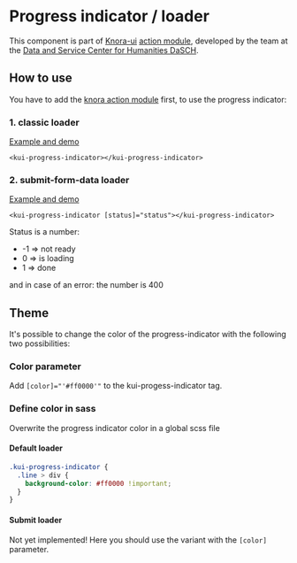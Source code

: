 # Progress indicator / loader
This component is part of [Knora-ui](https://github.com/dasch-swiss/knora-ui) [action module](https://www.npmjs.com/package/%40knora%2Faction), developed by the team at the [Data and Service Center for Humanities DaSCH](http://dasch.swiss).

## How to use
You have to add the [knora action module](https://www.npmjs.com/package/%40knora%2Faction) first, to use the progress indicator:

### 1. classic loader
[Example and demo](https://stackblitz.com/edit/knora-progress-indicator)

`<kui-progress-indicator></kui-progress-indicator>`

### 2. submit-form-data loader
[Example and demo](https://stackblitz.com/edit/knora-progress-indicator)

`<kui-progress-indicator [status]="status"></kui-progress-indicator>`

Status is a number:
* -1 => not ready
*  0 => is loading
*  1 => done

and in case of an error: the number is 400

## Theme
It's possible to change the color of the progress-indicator with the following two possibilities:

### Color parameter
Add `[color]="'#ff0000'"` to the kui-progess-indicator tag.

### Define color in sass
Overwrite the progress indicator color in a global scss file

#### Default loader
```SCSS
.kui-progress-indicator {
  .line > div {
    background-color: #ff0000 !important;
  }
}
```

#### Submit loader
Not yet implemented! Here you should use the variant with the `[color]` parameter.
